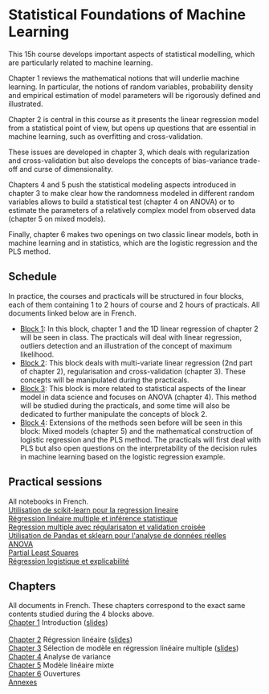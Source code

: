 # Statistical Foundations of Machine Learning

This 15h course develops important aspects of statistical modelling, which are particularly related to machine learning.

Chapter 1 reviews the mathematical notions that will underlie machine learning. In particular, the notions of random variables, probability density and empirical estimation of model parameters will be rigorously defined and illustrated.

Chapter 2 is central in this course as it presents the linear regression model from a statistical point of view, but opens up questions that are essential in machine learning, such as overfitting and cross-validation.

These issues are developed in chapter 3, which deals with regularization and cross-validation but also develops the concepts of bias-variance trade-off and curse of dimensionality.

Chapters 4 and 5 push the statistical modeling aspects introduced in chapter 3 to make clear how the randomness modeled in different random variables allows to build a statistical test (chapter 4 on ANOVA) or to estimate the parameters of a relatively complex model from observed data (chapter 5 on mixed models).

Finally, chapter 6 makes two openings on two classic linear models, both in machine learning and in statistics, which are the logistic regression and the PLS method.

## Schedule 

In practice, the courses and practicals will be structured in four blocks, each of them containing 1 to 2 hours of course and 2 hours of practicals. All documents linked below are in French.  

- [Block 1](https://github.com/SupaeroDataScience/stat-ml/blob/main/cours/Bloc1.pdf): In this block, chapter 1 and the 1D linear regression of chapter 2 will be seen in class. The practicals will deal with linear regression, outliers detection and an illustration of the concept of maximum likelihood.
- [Block 2](https://github.com/SupaeroDataScience/stat-ml/blob/main/cours/Bloc2.pdf): This block deals with multi-variate linear regression (2nd part of chapter 2), regularisation and cross-validation (chapter 3). These concepts will be manipulated during the practicals.
- [Block 3](https://github.com/SupaeroDataScience/stat-ml/blob/main/cours/Bloc3.pdf): This block is more related to statistical aspects of the linear model in data science and focuses on ANOVA (chapter 4). This method will be studied during the practicals, and some time will also be dedicated to further manipulate the concepts of block 2.  
- [Block 4](https://github.com/SupaeroDataScience/stat-ml/blob/main/cours/Bloc4.pdf): Extensions of the methods seen before will be seen in this block: Mixed models (chapter 5) and the mathematical construction of logistic regression and the PLS method. The practicals will first deal with PLS but also open questions on the interpretability of the decision rules in machine learning based on the logistic regression example.

## Practical sessions

All notebooks in French.  
[Utilisation de scikit-learn pour la regression lineaire](https://github.com/SupaeroDataScience/stat-ml/blob/main/tp/Exo1_SimpleRegression.ipynb)  
[Régression linéaire multiple et inférence statistique](https://github.com/SupaeroDataScience/stat-ml/blob/main/tp/Exo2_RegressionMultiple.ipynb)  
[Regression multiple avec régularisaton et validation croisée](https://github.com/SupaeroDataScience/stat-ml/blob/main/tp/Exo3_RegressionMultipleReg.ipynb)  
[Utilisation de Pandas et sklearn pour l'analyse de données réelles](https://github.com/SupaeroDataScience/stat-ml/blob/main/tp/Exo4_RealDataAnalysis.ipynb)  
[ANOVA](https://github.com/SupaeroDataScience/stat-ml/blob/main/tp/Exo5_ANOVA.ipynb)  
[Partial Least Squares](https://github.com/SupaeroDataScience/stat-ml/blob/main/tp/Exo6_PLSregression.ipynb)  
[Régression logistique et explicabilité](https://github.com/SupaeroDataScience/stat-ml/blob/main/tp/Exo7_RegressionLogistique.ipynb)  

## Chapters

All documents in French. These chapters correspond to the exact same contents studied during the 4 blocks above.  
[Chapter 1](https://github.com/SupaeroDataScience/stat-ml/blob/main/cours/Cours_Chap1.pdf) Introduction ([slides](https://github.com/SupaeroDataScience/stat-ml/blob/main/cours/ISAE22_FSML1.pdf))<br>  
[Chapter 2](https://github.com/SupaeroDataScience/stat-ml/blob/main/cours/Cours_Chap2.pdf) Régression linéaire ([slides](https://github.com/SupaeroDataScience/stat-ml/blob/main/cours/ISAE22_FSML2.pdf))<br>
[Chapter 3](https://github.com/SupaeroDataScience/stat-ml/blob/main/cours/Cours_Chap3.pdf) Sélection de modèle en régression linéaire multiple ([slides](https://github.com/SupaeroDataScience/stat-ml/blob/main/cours/ISAE22_FSML3.pdf)) <br>
[Chapter 4](https://github.com/SupaeroDataScience/stat-ml/blob/main/cours/Cours_Chap4.pdf) Analyse de variance  <br>
[Chapter 5](https://github.com/SupaeroDataScience/stat-ml/blob/main/cours/Cours_Chap5.pdf) Modèle linéaire mixte  <br>
[Chapter 6](https://github.com/SupaeroDataScience/stat-ml/blob/main/cours/Cours_Chap6.pdf) Ouvertures <br> 
[Annexes](https://github.com/SupaeroDataScience/stat-ml/blob/main/cours/Cours_Chap7_Annexe.pdf)
